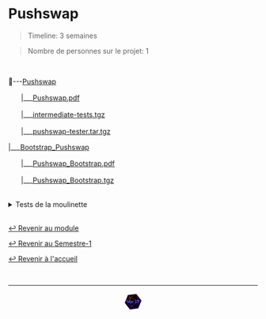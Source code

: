 # Pushswap

> Timeline: 3 semaines

> Nombre de personnes sur le projet: 1

<br>

📂---[Pushswap](https://github.com/Studio-17/Epitech-Subjects/tree/main/Semester-1/B-CPE-110/Pushswap/Pushswap)

ㅤㅤ|\_\_\_[Pushswap.pdf](https://github.com/Studio-17/Epitech-Subjects/blob/main/Semester-1/B-CPE-110/Pushswap/Pushswap/Pushswap.pdf)

ㅤㅤ|\_\_\_[intermediate-tests.tgz](https://github.com/Studio-17/Epitech-Subjects/blob/main/Semester-1/B-CPE-110/Pushswap/Pushswap/intermediate-tests.tgz)

ㅤㅤ|\_\_\_[pushswap-tester.tar.tgz](https://github.com/Studio-17/Epitech-Subjects/blob/main/Semester-1/B-CPE-110/Pushswap/Pushswap/pushswap-tester.tar.gz)

|\_\_\_[Bootstrap_Pushswap](https://github.com/Studio-17/Epitech-Subjects/tree/main/Semester-1/B-CPE-110/Pushswap/Bootstrap_Pushswap)

ㅤㅤ|\_\_\_[Pushswap_Bootstrap.pdf](https://github.com/Studio-17/Epitech-Subjects/blob/main/Semester-1/B-CPE-110/Pushswap/Bootstrap_Pushswap/Pushswap_Bootstrap.pdf)

ㅤㅤ|\_\_\_[Pushswap_Bootstrap.tgz](https://github.com/Studio-17/Epitech-Subjects/blob/main/Semester-1/B-CPE-110/Pushswap/Bootstrap_Pushswap/Pushswap_Bootstrap.tgz)

<br>

<details>
<summary> Tests de la moulinette </summary>
<table align="center">
    <thead>
        <tr>
            <td colspan="3" align="center"><strong>MOULINETTE</strong></td>
        </tr>
        <tr>
            <th>SOMMAIRE</th>
            <th>NB DE TESTS</th>
            <th>DETAILS</th>
        </tr>
    </thead>
    <tbody>
        <tr>
            <td rowspan="3">01 - one number</td>
            <td rowspan="3" style="text-align: center;">3</td>
            <td>Test 01</td>
        </tr>
        <tr>
            <td>Test 02</td>
        </tr>
        <tr>
            <td>Test 03</td>
        </tr>
        <tr>
            <td rowspan="3">01.5 - one number</td>
            <td rowspan="3" style="text-align: center;">3</td>
            <td>Test 01</td>
        </tr>
        <tr>
            <td>Test 02</td>
        </tr>
        <tr>
            <td>Test 03</td>
        </tr>
        <tr>
            <td rowspan="3">02 - Sorted list</td>
            <td rowspan="3" style="text-align: center;">3</td>
            <td>Test 01 (50)</td>
        </tr>
        <tr>
            <td>Test 02 (50)</td>
        </tr>
        <tr>
            <td>Test 03 (50)</td>
        </tr>
        <tr>
            <td rowspan="3">02.5 - Sorted list</td>
            <td rowspan="3" style="text-align: center;">3</td>
            <td>Test 01 (50)</td>
        </tr>
        <tr>
            <td>Test 02 (50)</td>
        </tr>
        <tr>
            <td>Test 03 (50)</td>
        </tr>
        <tr>
            <td rowspan="12">03 - small unsorted lists</td>
            <td rowspan="12" style="text-align: center;">12</td>
            <td>Test 01 (50)</td>
        </tr>
        <tr>
            <td>Test 02 (50)</td>
        </tr>
        <tr>
            <td>Test 03 (100)</td>
        </tr>
        <tr>
            <td>Test 04 (500)</td>
        </tr>
        <tr>
            <td>Test 05 (10)</td>
        </tr>
        <tr>
            <td>Test 06 (50)</td>
        </tr>
        <tr>
            <td>Test 07 (100)</td>
        </tr>
        <tr>
            <td>Test 08 (500)</td>
        </tr>
        <tr>
            <td>Test 09 (10)</td>
        </tr>
        <tr>
            <td>Test 10 (50)</td>
        </tr>
        <tr>
            <td>Test 11 (100)</td>
        </tr>
        <tr>
            <td>Test 12 (500)</td>
        </tr>
        <tr>
            <td rowspan="12">03.5 - small unsorted lists</td>
            <td rowspan="12" style="text-align: center;">12</td>
            <td>Test 01 (50)</td>
        </tr>
        <tr>
            <td>Test 02 (50)</td>
        </tr>
        <tr>
            <td>Test 03 (100)</td>
        </tr>
        <tr>
            <td>Test 04 (500)</td>
        </tr>
        <tr>
            <td>Test 05 (10)</td>
        </tr>
        <tr>
            <td>Test 06 (50)</td>
        </tr>
        <tr>
            <td>Test 07 (100)</td>
        </tr>
        <tr>
            <td>Test 08 (500)</td>
        </tr>
        <tr>
            <td>Test 09 (10)</td>
        </tr>
        <tr>
            <td>Test 10 (50)</td>
        </tr>
        <tr>
            <td>Test 11 (100)</td>
        </tr>
        <tr>
            <td>Test 12 (500)</td>
        </tr>
        <tr>
            <td rowspan="9">04 - medium unsorted lists</td>
            <td rowspan="9" style="text-align: center;">9</td>
            <td>Test 01 (1000)</td>
        </tr>
        <tr>
            <td>Test 02 (2000)</td>
        </tr>
        <tr>
            <td>Test 03 (5000)</td>
        </tr>
        <tr>
            <td>Test 04 (1000)</td>
        </tr>
        <tr>
            <td>Test 05 (2000)</td>
        </tr>
        <tr>
            <td>Test 06 (5000)</td>
        </tr>
        <tr>
            <td>Test 07 (1000)</td>
        </tr>
        <tr>
            <td>Test 08 (2000)</td>
        </tr>
        <tr>
            <td>Test 09 (5000)</td>
        </tr>
        <tr>
            <td rowspan="9">04.5 - medium unsorted lists</td>
            <td rowspan="9" style="text-align: center;">9</td>
            <td>Test 01 (1000)</td>
        </tr>
        <tr>
            <td>Test 02 (2000)</td>
        </tr>
        <tr>
            <td>Test 03 (5000)</td>
        </tr>
        <tr>
            <td>Test 04 (1000)</td>
        </tr>
        <tr>
            <td>Test 05 (2000)</td>
        </tr>
        <tr>
            <td>Test 06 (5000)</td>
        </tr>
        <tr>
            <td>Test 07 (1000)</td>
        </tr>
        <tr>
            <td>Test 08 (2000)</td>
        </tr>
        <tr>
            <td>Test 09 (5000)</td>
        </tr>
        <tr>
            <td rowspan="9">05 - big unsorted lists</td>
            <td rowspan="9" style="text-align: center;">9</td>
            <td>Test 01 (10000)</td>
        </tr>
        <tr>
            <td>Test 02 (50000)</td>
        </tr>
        <tr>
            <td>Test 03 (100000)</td>
        </tr>
        <tr>
            <td>Test 04 (10000)</td>
        </tr>
        <tr>
            <td>Test 05 (50000)</td>
        </tr>
        <tr>
            <td>Test 06 (100000)</td>
        </tr>
        <tr>
            <td>Test 07 (10000)</td>
        </tr>
        <tr>
            <td>Test 08 (50000)</td>
        </tr>
        <tr>
            <td>Test 09 (100000)</td>
        </tr>
        <tr>
            <td rowspan="9">05.5 - big unsorted lists</td>
            <td rowspan="9" style="text-align: center;">9</td>
            <td>Test 01 (10000)</td>
        </tr>
        <tr>
            <td>Test 02 (50000)</td>
        </tr>
        <tr>
            <td>Test 03 (100000)</td>
        </tr>
        <tr>
            <td>Test 04 (10000)</td>
        </tr>
        <tr>
            <td>Test 05 (50000)</td>
        </tr>
        <tr>
            <td>Test 06 (100000)</td>
        </tr>
        <tr>
            <td>Test 07 (10000)</td>
        </tr>
        <tr>
            <td>Test 08 (50000)</td>
        </tr>
        <tr>
            <td>Test 09 (100000)</td>
        </tr>
    </tbody>
</table>
</details>

<br>

[↩️ Revenir au module](https://github.com/Studio-17/Epitech-Subjects/tree/main/Semester-1/B-CPE-110)

[↩️ Revenir au Semestre-1](https://github.com/Studio-17/Epitech-Subjects/tree/main/Semester-1)

[↩️ Revenir à l'accueil](https://github.com/Studio-17/Epitech-Subjects)

<br>

---

<div align="center">

<a href="https://github.com/Studio-17" target="_blank"><img src="../../../assets/voc17.gif" width="40"></a>

</div>
